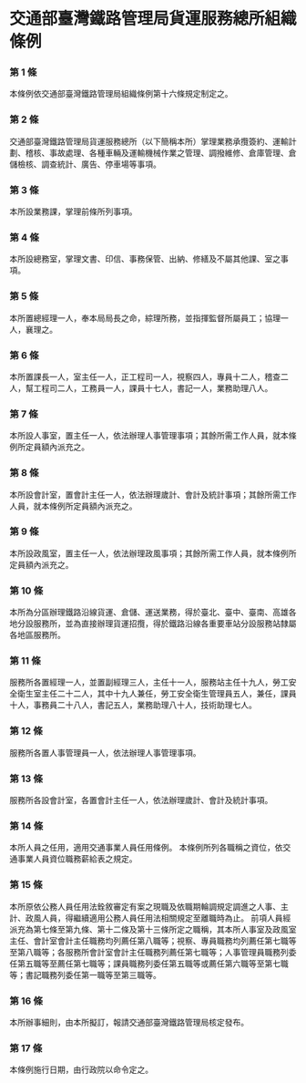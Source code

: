 # 交通部臺灣鐵路管理局貨運服務總所組織條例

### 第 1 條

本條例依交通部臺灣鐵路管理局組織條例第十六條規定制定之。

### 第 2 條

交通部臺灣鐵路管理局貨運服務總所（以下簡稱本所）掌理業務承攬簽約、運輸計劃、稽核、事故處理、各種車輛及運輸機械作業之管理、調撥維修、倉庫管理、倉儲檢核、調查統計、廣告、停車場等事項。

### 第 3 條

本所設業務課，掌理前條所列事項。

### 第 4 條

本所設總務室，掌理文書、印信、事務保管、出納、修繕及不屬其他課、室之事項。

### 第 5 條

本所置總經理一人，奉本局局長之命，綜理所務，並指揮監督所屬員工；協理一人，襄理之。

### 第 6 條

本所置課長一人，室主任一人，正工程司一人，視察四人，專員十二人，稽查二人，幫工程司二人，工務員一人，課員十七人，書記一人，業務助理八人。

### 第 7 條

本所設人事室，置主任一人，依法辦理人事管理事項；其餘所需工作人員，就本條例所定員額內派充之。

### 第 8 條

本所設會計室，置會計主任一人，依法辦理歲計、會計及統計事項；其餘所需工作人員，就本條例所定員額內派充之。

### 第 9 條

本所設政風室，置主任一人，依法辦理政風事項；其餘所需工作人員，就本條例所定員額內派充之。

### 第 10 條

本所為分區辦理鐵路沿線貨運、倉儲、運送業務，得於臺北、臺中、臺南、高雄各地分設服務所，並為直接辦理貨運招攬，得於鐵路沿線各重要車站分設服務站隸屬各地區服務所。

### 第 11 條

服務所各置經理一人，並置副經理三人，主任十一人，服務站主任十九人，勞工安全衛生室主任二十二人，其中十九人兼任，勞工安全衛生管理員五人，兼任，課員十人，事務員二十八人，書記五人，業務助理八十人，技術助理七人。

### 第 12 條

服務所各置人事管理員一人，依法辦理人事管理事項。

### 第 13 條

服務所各設會計室，各置會計主任一人，依法辦理歲計、會計及統計事項。

### 第 14 條

本所人員之任用，適用交通事業人員任用條例。
本條例所列各職稱之資位，依交通事業人員資位職務薪給表之規定。

### 第 15 條

本所原依公務人員任用法銓敘審定有案之現職及依職期輪調規定調進之人事、主計、政風人員，得繼續適用公務人員任用法相關規定至離職時為止。
前項人員經派充為第七條至第九條、第十二條及第十三條所定之職稱，其本所人事室及政風室主任、會計室會計主任職務均列薦任第八職等；視察、專員職務均列薦任第七職等至第八職等；各服務所會計室會計主任職務列薦任第七職等；人事管理員職務列委任第五職等至薦任第七職等；課員職務列委任第五職等或薦任第六職等至第七職等；書記職務列委任第一職等至第三職等。

### 第 16 條

本所辦事細則，由本所擬訂，報請交通部臺灣鐵路管理局核定發布。

### 第 17 條

本條例施行日期，由行政院以命令定之。
